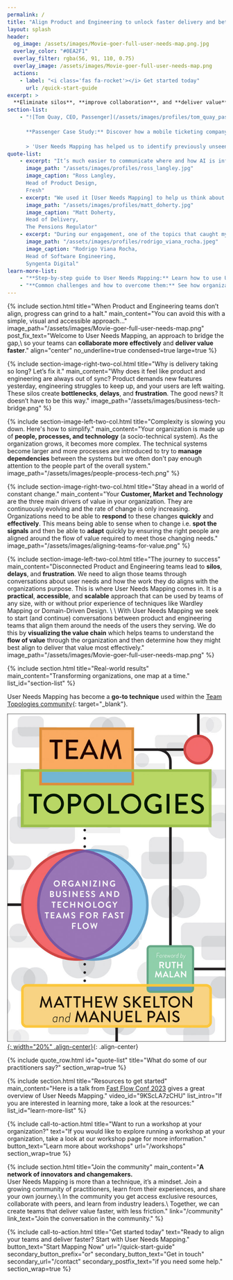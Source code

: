 ```yaml
---
permalink: /
title: "Align Product and Engineering to unlock faster delivery and better results."
layout: splash
header: 
  og_image: /assets/images/Movie-goer-full-user-needs-map.png.jpg
  overlay_color: "#0EA2F1"
  overlay_filter: rgba(56, 91, 110, 0.75)
  overlay_image: /assets/images/Movie-goer-full-user-needs-map.png
  actions: 
    - label: "<i class='fas fa-rocket'></i> Get started today"
      url: /quick-start-guide
excerpt: > 
  **Eliminate silos**, **improve collaboration**, and **deliver value** to your users **faster**.
section-list:
    - "![Tom Quay, CEO, Passenger](/assets/images/profiles/tom_quay_passenger.jpeg){: .align-right .author-avatar }
  
      **Passenger Case Study:** Discover how a mobile ticketing company used User Needs Mapping to disccover value streams and align their teams for optimal delivery. [Read the story.](/docs/case-studies/passenger)  
    
      > 'User Needs Mapping has helped us to identify previously unseen ways of organizing our teams and was a valuable part of applying Team Topologies at Passenger' Tom Quay, CEO, Passenger"
quote-list:
    - excerpt: "It’s much easier to communicate where and how AI is influencing a user or customer need with UNM than customer journey maps or service blueprints."  
      image_path: "/assets/images/profiles/ross_langley.jpg"
      image_caption: "Ross Langley,  
      Head of Product Design,  
      Fresh"
    - excerpt: "We used it [User Needs Mapping] to help us think about the service and platforms we needed to support Developers to do their work."  
      image_path: "/assets/images/profiles/matt_doherty.jpg"
      image_caption: "Matt Doherty,  
      Head of Delivery,  
      The Pensions Regulator"
    - excerpt: "During our engagement, one of the topics that caught my attention the most was User Needs Mapping, which helped us reconsider how internal services are provided"
      image_path: "/assets/images/profiles/rodrigo_viana_rocha.jpeg"
      image_caption: "Rodrigo Viana Rocha,  
      Head of Software Engineering,  
      Syngenta Digital"
learn-more-list:
    - "**Step-by-step guide to User Needs Mapping:** Learn how to use User Needs Mapping to align your teams around the needs of your users. [Read the guide.](/docs/introduction-to-user-needs-mapping)"
    - "**Common challenges and how to overcome them:** See how organizations have overcome common challenges with User Needs Mapping. [Read the article.](/docs/challenges)"
---
```


{% include section.html
    title="When Product and Engineering teams don’t align, progress can grind to a halt."
    main_content="You can avoid this with a simple, visual and accessible approach..."
    image_path="/assets/images/Movie-goer-full-user-needs-map.png"
    post_fix_text="Welcome to User Needs Mapping, an approach to bridge the gap,\\
    so your teams can **collaborate more effectively** and **deliver value faster**."
    align="center"
    no_underline=true
    condensed=true
    large=true
%}

{% include section-image-right-two-col.html
    title="Why is delivery taking so long? Let’s fix it."
    main_content="Why does it feel like product and engineering are always out of sync? Product demands new features yesterday, engineering struggles to keep up, and your users are left waiting. These silos create **bottlenecks**, **delays**, and **frustration**. The good news? It doesn’t have to be this way."
    image_path="/assets/images/business-tech-bridge.png"
%}

{% include section-image-left-two-col.html
    title="Complexity is slowing you down. Here's how to simplify."
    main_content="Your organization is made up of **people, processes, and technology** (a socio-technical system). As the organization grows, it becomes more complex. The technical systems become larger and more processes are introduced to try to **manage dependencies** between the systems but we often don't pay enough attention to the people part of the overall system."
    image_path="/assets/images/people-process-tech.png"
%}

{% include section-image-right-two-col.html
    title="Stay ahead in a world of constant change."
    main_content="Your **Customer, Market and Technology** are the three main drivers of value in your organization. They are continuously evolving and the rate of change is only increasing. Organizations need to be able to **respond** to these changes **quickly** and **effectively**. This means being able to sense when to change i.e. **spot the signals** and then be able to **adapt** quickly by ensuring the right people are aligned around the flow of value required to meet those changing needs."
    image_path="/assets/images/aligning-teams-for-value.png"
%}

{% include section-image-left-two-col.html
    title="The journey to success"
    main_content="Disconnected Product and Engineering teams lead to **silos**, **delays**, and **frustration**. We need to align those teams through conversations about user needs and how the work they do aligns with the organizations purpose. This is where User Needs Mapping comes in. It is a **practical**, **accessible**, and **scalable** approach that can be used by teams of any size, with or without prior experience of techniques like Wardley Mapping or Domain-Driven Design.
    \\
    \\
    With User Needs Mapping we seek to start (and continue) conversations between product and engineering teams that align them around the needs of the users they serving. We do this by **visualizing the value chain** which helps teams to understand the **flow of value** through the organization and then determine how they might best align to deliver that value most effectively."
    image_path="/assets/images/Movie-goer-full-user-needs-map.png"
%}

{% include section.html
    title="Real-world results"
    main_content="Transforming organizations, one map at a time."
    list_id="section-list"
%}

User Needs Mapping has become a **go-to technique** used within the [Team Topologies community](https://community.teamtopologies.com){: target="_blank"}.

[![Team Topologies](/assets/images/teamtopologies/TeamTop_cover_RGB_flat_stroke.jpg){: width="20%" .align-center}](https://teamtopologies.com/unm){: .align-center}

{% include quote_row.html id="quote-list" title="What do some of our practitioners say?" section_wrap=true %}

{% include section.html
    title="Resources to get started"
    main_content="Here is a talk from [Fast Flow Conf 2023](https://fastflowconf.com/) gives a great overview of User Needs Mapping."
    video_id="9KScLA7zCHU"
    list_intro="If you are interested in learning more, take a look at the resources:"
    list_id="learn-more-list"
%}

{% include call-to-action.html
    title="Want to run a workshop at your organization?"
    text="If you would like to explore running a workshop at your organization, take a look at our workshop page for more information."
    button_text="Learn more about workshops"
    url="/workshops"
    section_wrap=true
  %}

{% include section.html
    title="Join the community"
    main_content="**A network of innovators and changemakers.**  
    User Needs Mapping is more than a technique, it’s a mindset. Join a growing community of practitioners, learn from their experiences, and share your own journey.\\
    In the community you get access exclusive resources, collaborate with peers, and learn from industry leaders.\\
    Together, we can create teams that deliver value faster, with less friction."
    link="/community"
    link_text="Join the conversation in the community."
%}

{% include call-to-action.html
    title="Get started today"
    text="Ready to align your teams and deliver faster? Start with User Needs Mapping."
    button_text="Start Mapping Now"
    url="/quick-start-guide"
    secondary_button_prefix="or"
    secondary_button_text="Get in touch"
    secondary_url="/contact"
    secondary_postfix_text="if you need some help."
    section_wrap=true
  %}

